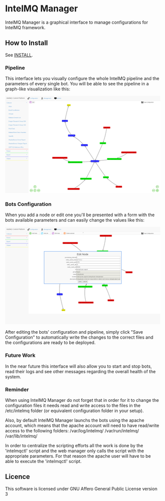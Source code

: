 # IntelMQ Manager

IntelMQ Manager is a graphical interface to manage configurations for IntelMQ framework.

## How to Install

See [INSTALL](https://github.com/certtools/intelmq-manager/blob/master/docs/INSTALL.md).

### Pipeline
This interface lets you visually configure the whole IntelMQ pipeline and the parameters of every single bot.
You will be able to see the pipeline in a graph-like visualization like this:

![Main Interface](docs/screenshots/configuration_load.png?raw=true "Main Interface")

### Bots Configuration
When you add a node or edit one you'll be presented with a form with the bots available parameters and can easily change the values like this:

![Parameter editing](docs/screenshots/edit_node.png?raw=true "Parameter editing")

After editing the bots' configuration and pipeline, simply click "Save Configuration" to automatically write the changes to the correct files and the configurations are ready to be deployed.

### Future Work

In the near future this interface will also allow you to start and stop bots, read their logs and see other messages regarding the overall health of the system.

### Reminder

When using IntelMQ Manager do not forget that in order for it to change the configuration files it needs read and write access to the files in the /etc/intelmq folder (or equivalent configuration folder in your setup).

Also, by default IntelMQ Manager launchs the bots using the apache account, which means that the apache account will need to have read/write access to the following folders:
/var/log/intelmq/
/var/run/intelmq/
/var/lib/intelmq/

In order to centralize the scripting efforts all the work is done by the 'intelmqctl' script and the web manager only calls the script with the appropriate parameters. For that reason the apache user will have to be able to execute the 'intelmqctl' script.


## Licence

This software is licensed under GNU Affero General Public License version 3
